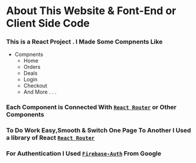 # About This Website & Font-End or Client Side Code
### This is a React Project . I Made Some Compnents Like

* Compnents
  * Home
  * Orders
  * Deals
  * Login
  * Checkout 
  * And More . . .
### Each Component is Connected With  [```React Router```](https://reactrouter.com/web/guides/quick-start) or Other Components

### To Do Work Easy,Smooth & Switch One Page To Another I Used a library  of React [```React Router```](https://reactrouter.com/web/guides/quick-start)

### For Authentication I Used [```Firebase-Auth```](https://firebase.google.com/products/auth?gclid=CjwKCAjwgZuDBhBTEiwAXNofRF76U44i5RCTPf45sGlJoEHg1qPtUVUHza3GHb106EXHo3cM-rSZqxoCmnMQAvD_BwE&gclsrc=aw.ds) From Google

